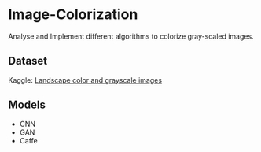 # Image-Colorization
Analyse and Implement different algorithms to colorize gray-scaled images.

## Dataset
Kaggle: [Landscape color and grayscale images](https://www.kaggle.com/datasets/theblackmamba31/landscape-image-colorization/data)

## Models
+ CNN
+ GAN
+ Caffe
